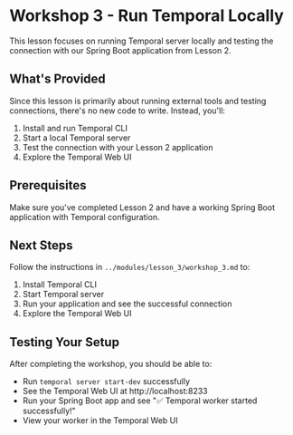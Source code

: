 # Workshop 3 - Run Temporal Locally

This lesson focuses on running Temporal server locally and testing the connection with our Spring Boot application from Lesson 2.

## What's Provided

Since this lesson is primarily about running external tools and testing connections, there's no new code to write. Instead, you'll:

1. Install and run Temporal CLI
2. Start a local Temporal server  
3. Test the connection with your Lesson 2 application
4. Explore the Temporal Web UI

## Prerequisites

Make sure you've completed Lesson 2 and have a working Spring Boot application with Temporal configuration.

## Next Steps

Follow the instructions in `../modules/lesson_3/workshop_3.md` to:

1. Install Temporal CLI
2. Start Temporal server
3. Run your application and see the successful connection
4. Explore the Temporal Web UI

## Testing Your Setup

After completing the workshop, you should be able to:

- Run `temporal server start-dev` successfully
- See the Temporal Web UI at http://localhost:8233
- Run your Spring Boot app and see "✅ Temporal worker started successfully!"
- View your worker in the Temporal Web UI 